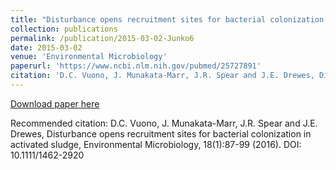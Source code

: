 ```yaml
---
title: "Disturbance opens recruitment sites for bacterial colonization in activated sludge"
collection: publications
permalink: /publication/2015-03-02-Junko6
date: 2015-03-02
venue: 'Environmental Microbiology'
paperurl: 'https://www.ncbi.nlm.nih.gov/pubmed/25727891'
citation: 'D.C. Vuono, J. Munakata-Marr, J.R. Spear and J.E. Drewes, Disturbance opens recruitment sites for bacterial colonization in activated sludge, Environmental Microbiology, 18(1):87-99 (2016). DOI: 10.1111/1462-2920'
---
```


<a href='https://www.ncbi.nlm.nih.gov/pubmed/25727891'>Download paper here</a>

Recommended citation: D.C. Vuono, J. Munakata-Marr, J.R. Spear and J.E. Drewes, Disturbance opens recruitment sites for bacterial colonization in activated sludge, Environmental Microbiology, 18(1):87-99 (2016). DOI: 10.1111/1462-2920